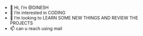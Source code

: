 - 👋 Hi, I’m @DINESH
- 👀 I’m interested in CODING  
- 💞️ I’m looking to LEARN SOME NEW THINGS AND REVIEW THE PROJECTS
- 📫 can u reach using mail

<!---
dinesh-git07/dinesh-git07 is a ✨ special ✨ repository because its `README.md` (this file) appears on your GitHub profile.
You can click the Preview link to take a look at your changes.
--->
